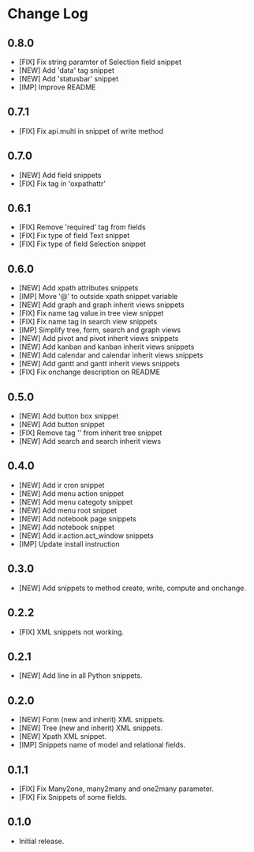 # Change Log

## 0.8.0

- [FIX] Fix string paramter of Selection field snippet
- [NEW] Add 'data' tag snippet
- [NEW] Add 'statusbar' snippet
- [IMP] Improve README

## 0.7.1

- [FIX] Fix api.multi in snippet of write method

## 0.7.0

- [NEW] Add field snippets
- [FIX] Fix tag in 'oxpathattr'

## 0.6.1

- [FIX] Remove 'required' tag from fields
- [FIX] Fix type of field Text snippet
- [FIX] Fix type of field Selection snippet

## 0.6.0

- [NEW] Add xpath attributes snippets
- [IMP] Move '@' to outside xpath snippet variable
- [NEW] Add graph and graph inherit views snippets
- [FIX] Fix name tag value in tree view snippet
- [FIX] Fix name tag in search view snippets
- [IMP] Simplify tree, form, search and graph views
- [NEW] Add pivot and pivot inherit views snippets
- [NEW] Add kanban and kanban inherit views snippets
- [NEW] Add calendar and calendar inherit views snippets
- [NEW] Add gantt and gantt inherit views snippets
- [FIX] Fix onchange description on README


## 0.5.0

- [NEW] Add button box snippet
- [NEW] Add button snippet
- [FIX] Remove tag '<sheet>' from inherit tree snippet
- [NEW] Add search and search inherit views

## 0.4.0

- [NEW] Add ir cron snippet
- [NEW] Add menu action snippet
- [NEW] Add menu categoty snippet
- [NEW] Add menu root snippet
- [NEW] Add notebook page snippets
- [NEW] Add notebook snippet
- [NEW] Add ir.action.act_window snippets
- [IMP] Update install instruction

## 0.3.0

- [NEW] Add snippets to method create, write, compute and onchange.

## 0.2.2

- [FIX] XML snippets not working.

## 0.2.1
- [NEW] Add line in all Python snippets.

## 0.2.0

- [NEW] Form (new and inherit) XML snippets.
- [NEW] Tree (new and inherit) XML snippets.
- [NEW] Xpath XML snippet.
- [IMP] Snippets name of model and relational fields.

## 0.1.1

- [FIX] Fix Many2one, many2many and one2many parameter.
- [FIX] Fix Snippets of some fields.

## 0.1.0

- Initial release.